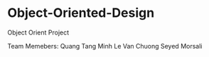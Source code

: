 # Object-Oriented-Design
Object Orient Project

Team Memebers:
Quang Tang
Minh Le
Van Chuong
Seyed Morsali
